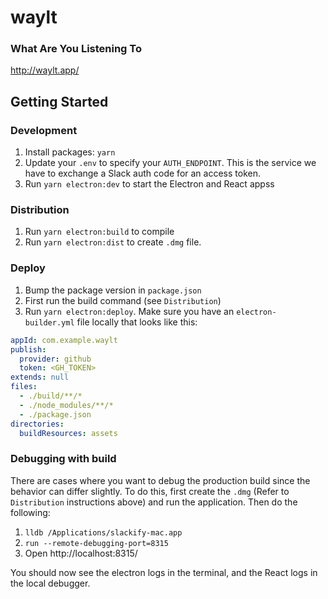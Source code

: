 # waylt

### What Are You Listening To

http://waylt.app/

## Getting Started

### Development

1. Install packages: `yarn`
2. Update your `.env` to specify your `AUTH_ENDPOINT`. This is the service we have to exchange a Slack auth code for an access token.
3. Run `yarn electron:dev` to start the Electron and React appss

### Distribution

1. Run `yarn electron:build` to compile
2. Run `yarn electron:dist` to create `.dmg` file.

### Deploy

1. Bump the package version in `package.json`
2. First run the build command (see `Distribution`)
3. Run `yarn electron:deploy`. Make sure you have an `electron-builder.yml` file locally that looks like this:

```yml
appId: com.example.waylt
publish:
  provider: github
  token: <GH_TOKEN>
extends: null
files:
  - ./build/**/*
  - ./node_modules/**/*
  - ./package.json
directories:
  buildResources: assets
```

### Debugging with build

There are cases where you want to debug the production build since the behavior can differ slightly. To do this, first create the `.dmg` (Refer to `Distribution` instructions above) and run the application. Then do the following:

1. `lldb /Applications/slackify-mac.app`
2. `run --remote-debugging-port=8315`
3. Open http://localhost:8315/

You should now see the electron logs in the terminal, and the React logs in the local debugger.
